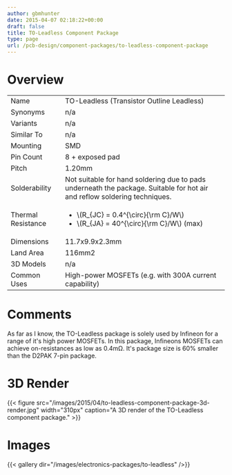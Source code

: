 ```yaml
---
author: gbmhunter
date: 2015-04-07 02:18:22+00:00
draft: false
title: TO-Leadless Component Package
type: page
url: /pcb-design/component-packages/to-leadless-component-package
---
```


# Overview

<table>
<tbody>
<tr>
    <td>Name</td>
    <td>TO-Leadless (Transistor Outline Leadless)</td>
</tr>
<tr>
<td>Synonyms</td>
<td>n/a</td>
</tr>
<tr >

<td >Variants
</td>

<td >n/a
</td>
</tr>
<tr >

<td >Similar To
</td>

<td >n/a
</td>
</tr>
<tr >

<td >Mounting
</td>

<td >SMD
</td>
</tr>
<tr >

<td >Pin Count
</td>

<td >8 + exposed pad
</td>
</tr>
<tr >

<td >Pitch
</td>

<td >1.20mm
</td>
</tr>
<tr>
    <td>Solderability</td>
    <td>Not suitable for hand soldering due to pads underneath the package. Suitable for hot air and reflow soldering techniques.</td>
</tr>
<tr>
    <td>Thermal Resistance</td>
    <td>
        <ul>
            <li>\(R_{JC} = 0.4^{\circ}{\rm C}/W\)</li>
            <li>\(R_{JA} = 40^{\circ}{\rm C}/W\) (max)</li>
        </ul>
    </td>
</tr>
<tr >

<td >Dimensions
</td>

<td >11.7x9.9x2.3mm
</td>
</tr>
<tr >

<td >Land Area
</td>

<td >116mm2
</td>
</tr>
<tr >

<td >3D Models
</td>

<td >n/a
</td>
</tr>
<tr>
    <td>Common Uses</td>
    <td>High-power MOSFETs (e.g. with 300A current capability)</td>
</tr>
</tbody>
</table>

# Comments

As far as I know, the TO-Leadless package is solely used by Infineon for a range of it's high power MOSFETs. In this package, Infineons MOSFETs can achieve on-resistances as low as 0.4mΩ. It's package size is 60% smaller than the D2PAK 7-pin package.

# 3D Render

{{< figure src="/images/2015/04/to-leadless-component-package-3d-render.jpg" width="310px" caption="A 3D render of the TO-Leadless component package."  >}}

# Images

{{< gallery dir="/images/electronics-packages/to-leadless" />}}